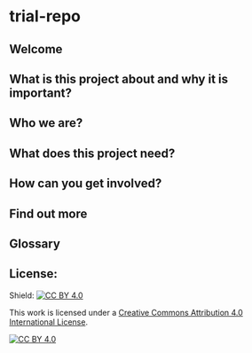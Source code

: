 # trial-repo

## Welcome
<This is where you welcome people to your project>

## What is this project about and why it is important?
<This is where you describe your project and tell people why you thikn it is important> 

## Who we are?
<Tell people who is involved in your project>

## What does this project need?
<Tell people what things are going in the projects>

## How can you get involved?
<What tasks could be done by new contributors> 
<How can people contact you?>

## Find out more
<Links to your work and other relevant information>

## Glossary
<List of the technical terms used here>

## License:
Shield: [![CC BY 4.0][cc-by-shield]][cc-by]

This work is licensed under a
[Creative Commons Attribution 4.0 International License][cc-by].

[![CC BY 4.0][cc-by-image]][cc-by]

[cc-by]: http://creativecommons.org/licenses/by/4.0/
[cc-by-image]: https://i.creativecommons.org/l/by/4.0/88x31.png
[cc-by-shield]: https://img.shields.io/badge/License-CC%20BY%204.0-lightgrey.svg
